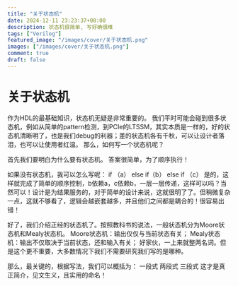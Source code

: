 ```yaml
---
title: "关于状态机"
date: 2024-12-11 23:23:37+08:00
description: 状态机很简单, 写好确很难
tags: ["Verilog"]
featured_image: "/images/cover/关于状态机.png"
images: ["/images/cover/关于状态机.png"]
comment: true
draft: false
---
```

# 关于状态机

作为HDL的最基础知识，状态机无疑是非常重要的。
我们平时可能会碰到很多状态机，例如从简单的pattern检测，到PCIe的LTSSM，其实本质是一样的，好的状态机清晰明了，也是我们debug的利器；差的状态机各有千秋，可以让设计者落泪，也可以让使用者红温。
那么，如何写一个状态机呢？

首先我们要明白为什么要有状态机。
答案很简单，为了顺序执行！

如果没有状态机，我可以怎么写呢：
if （a）
else if（b）
 else if （c）
 是的，这样就完成了简单的顺序控制，b依赖a，c依赖b，一层一层传递，这样可以吗？当然可以！设计是为结果服务的，对于简单的设计来说，这就很明了了。但稍微复杂一点，这就不够看了，逻辑会越嵌套越多，并且他们之间都是耦合的！很容易出错！

 好了，我们介绍正经的状态机了。按照教科书的说法，一般状态机分为Moore状态机和Mealy状态机。
 Moore状态机：输出仅仅与当前状态有关；
 Mealy状态机：输出不仅取决于当前状态，还和输入有关；
 好家伙，一上来就整两名词。但是这个更不重要，大多数情况下我们不需要研究我们写的是哪种。

 那么，最关键的，根据写法，我们可以概括为：
 一段式
 两段式
 三段式
 这才是真正简介，见文生义，且实用的命名！
